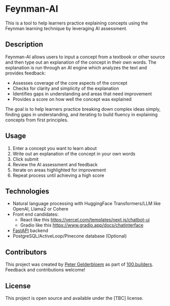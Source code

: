 # Feynman-AI

This is a tool to help learners practice explaining concepts using the Feynman learning technique by leveraging AI assessment.

## Description

Feynman-AI allows users to input a concept from a textbook or other source and then type out an explanation of the concept in their own words. The explanation is run through an AI engine which analyzes the text and provides feedback:

- Assesses coverage of the core aspects of the concept
- Checks for clarity and simplicity of the explanation
- Identifies gaps in understanding and areas that need improvement
- Provides a score on how well the concept was explained

The goal is to help learners practice breaking down complex ideas simply, finding gaps in understanding, and iterating to build fluency in explaining concepts from first principles.

## Usage

1. Enter a concept you want to learn about
2. Write out an explanation of the concept in your own words
3. Click submit
4. Review the AI assessment and feedback
5. Iterate on areas highlighted for improvement  
6. Repeat process until achieving a high score

## Technologies

- Natural language processing with HuggingFace Transformers/LLM like OpenAI, Llama2 or Cohere
- Front end candidates:
  - React like this https://vercel.com/templates/next.js/chatbot-ui
  - Gradio like this https://www.gradio.app/docs/chatinterface
- [FastAPI](https://fastapi.tiangolo.com/) backend
- PostgreSQL/ActiveLoop/Pinecone database (Optional)

## Contributors

This project was created by [Peter Gelderbloem](https://github.com/ptah23) as part of [100.builders](https://100.builders/). Feedback and contributions welcome!

## License

This project is open source and available under the [TBC] license.
